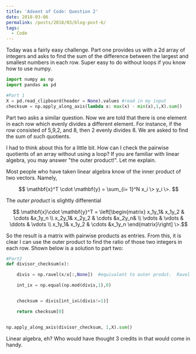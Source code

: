 ```yaml
---
title: 'Advent of Code: Question 2'
date: 2018-03-06
permalink: /posts/2018/03/blog-post-6/
tags:
  - Code
---
```


Today was a fairly easy challenge.  Part one provides us with a 2d array of integers and asks to find the sum of the difference between the largest and smallest numbers in each row.  Super easy to do without loops if you know how to use numpy.


```python
import numpy as np
import pandas as pd

#Part 1
X = pd.read_clipboard(header = None).values #read in my input
checksum = np.apply_along_axis(lambda x: max(x) - min(x),1,X).sum()

```

Part two asks a similar question.  Now we are told that there is one element in each row which evenly divides a different element.  For instance, if the row consisted of 5,9,2, and 8, then 2 evenly divides 8.  We are asked to find the sum of such quotients.

I had to think about this for a little bit.  How can I check the pairwise quotients of an array without using a loop?  If you are familiar with linear algebra, you may answer "the outer product!".  Let me explain.

Most people who have taken linear algebra know of the inner product of two vectors.  Namely,

$$ \mathbf{x}^T \cdot \mathbf{y} = \sum_{i= 1}^N x_i \> y_i \>. $$


The *outer product* is slightly differential

$$ \mathbf{x}\cdot \mathbf{y}^T = \left[\begin{matrix}
 x_1y_1& x_1y_2 & \cdots  &x_1y_n \\
 x_2y_1& x_2y_2 & \cdots  &x_2y_n&   \\
 \vdots & \vdots  & \ddots  & \vdots \\
  x_1y_1& x_1y_2 & \cdots  &x_1y_n
\end{matrix}\right] \>.$$

So the result is a matrix with pairwise products as entries.  From this, it is clear I can use the outer product to find the ratio of those two integers in each row.  Shown below is a solution to part two:


```python
#Part2
def divisor_checksum(x):

    divis = np.ravel(x/x[:,None])  #equivalent to outer produt.  Ravel turns the matrix into a vector

    int_ix = np.equal(np.mod(divis,1),0)


    checksum = divis[int_ix&(divis!=1)]

    return checksum[0]


np.apply_along_axis(divisor_checksum, 1,X).sum()
```

Linear algebra, eh?  Who would have thought 3 credits in that would come in handy.
